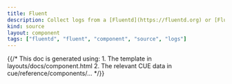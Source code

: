 ```yaml
---
title: Fluent
description: Collect logs from a [Fluentd](https://fluentd.org) or [Fluent Bit](https://fluentbit.io) agent
kind: source
layout: component
tags: ["fluentd", "fluent", "component", "source", "logs"]
---
```


{{/* This doc is generated using:
     1. The template in layouts/docs/component.html
     2. The relevant CUE data in cue/reference/components/... */}}
